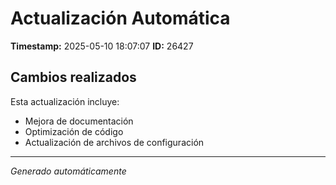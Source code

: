 # Actualización Automática

**Timestamp:** 2025-05-10 18:07:07
**ID:** 26427

## Cambios realizados

Esta actualización incluye:
- Mejora de documentación
- Optimización de código
- Actualización de archivos de configuración

---
*Generado automáticamente*
